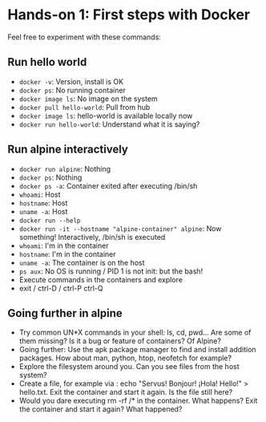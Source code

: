 # Hands-on 1: First steps with Docker

Feel free to experiment with these commands:

## Run hello world

- `docker -v`: Version, install is OK
- `docker ps`: No running container
- `docker image ls`: No image on the system
- `docker pull hello-world`: Pull from hub
- `docker image ls`: hello-world is available locally now
- `docker run hello-world`: Understand what it is saying?

## Run alpine interactively

- `docker run alpine`: Nothing
- `docker ps`: Nothing
- `docker ps -a`: Container exited after executing /bin/sh
- `whoami`: Host
- `hostname`: Host
- `uname -a`: Host
- `docker run --help`
- `docker run -it --hostname "alpine-container" alpine`: Now something! Interactively, /bin/sh is executed
- `whoami`: I'm in the container
- `hostname`: I'm in the container
- `uname -a`: The container is on the host
- `ps aux`: No OS is running / PID 1 is not init: but the bash!
- Execute commands in the containers and explore
- exit / ctrl-D / ctrl-P ctrl-Q

## Going further in alpine

- Try common UN\*X commands in your shell: ls, cd, pwd... Are some of them missing? Is it a bug or feature of containers? Of Alpine?
- Going further: Use the apk package manager to find and install addition packages. How about man, python, htop, neofetch for example?
- Explore the filesystem around you. Can you see files from the host system?
- Create a file, for example via : echo "Servus! Bonjour! ¡Hola! Hello!" > hello.txt. Exit the container and start it again. Is the file still here?
- Would you dare executing rm -rf /\* in the container. What happens? Exit the container and start it again? What happened?
